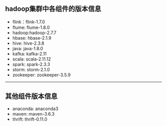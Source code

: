 ## hadoop集群中各组件的版本信息
* flink：flink-1.7.0
* flume: flume-1.8.0
* hadoop:hadoop-2.7.7
* hbase: hbase-2.1.9
* hive: hive-2.3.8
* java: java-1.8.0
* kafka: kafka-2.11
* scala: scala-2.11.12
* spark: spark-2.3.3
* storm: storm-2.1.0
* zookeeper: zookeeper-3.5.9
---
## 其他组件版本信息
* anaconda: anaconda3
* maven: maven-3.6.3
* thrift: thrift-0.11.0